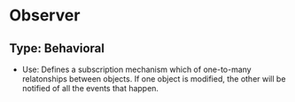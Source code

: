 # Observer
## Type: Behavioral
* Use: Defines a subscription mechanism which of one-to-many relatonships between objects. If one object is modified, the other will be  notified of all the events that happen.
